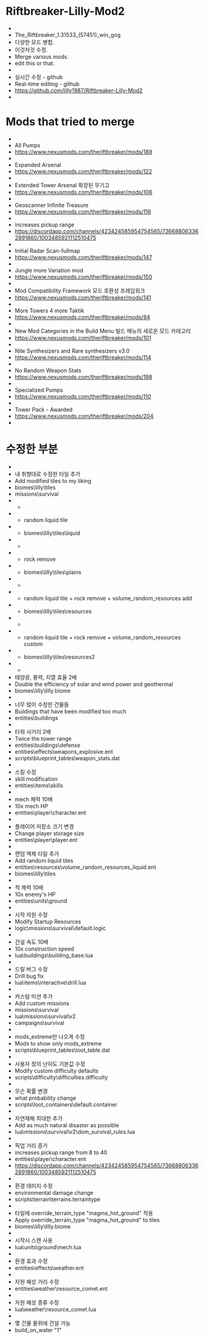 # Riftbreaker-Lilly-Mod2
-  
- The_Riftbreaker_1.31533_(57451)_win_gog
- 다양한 모드 병합.
- 이것저것 수정.
- Merge various mods.
- edit this or that.
- 
- 실시간 수정 - github
- Real-time editing - github
- https://github.com/lilly1987/Riftbreaker-Lilly-Mod2
-
# Mods that tried to merge
-
- All Pumps
- https://www.nexusmods.com/theriftbreaker/mods/189
- 
- Expanded Arsenal  
- https://www.nexusmods.com/theriftbreaker/mods/122  
- 
- Extended Tower Arsenal 확장된 무기고  
- https://www.nexusmods.com/theriftbreaker/mods/106  
- 
- Geoscanner Infinite Treasure
- https://www.nexusmods.com/theriftbreaker/mods/116
- 
- increases pickup range
- https://discordapp.com/channels/423424585954754565/736688063362891860/1003485921112510475
-
- Initial Radar Scan-fullmap  
- https://www.nexusmods.com/theriftbreaker/mods/147  
- 
- Jungle more Variation mod  
- https://www.nexusmods.com/theriftbreaker/mods/150  
- 
- Mod Compatibility Framework 모드 호환성 프레임워크  
- https://www.nexusmods.com/theriftbreaker/mods/141  
- 
- More Towers 4 more Taktik  
- https://www.nexusmods.com/theriftbreaker/mods/84  
- 
- New Mod Categories in the Build Menu 빌드 메뉴의 새로운 모드 카테고리  
- https://www.nexusmods.com/theriftbreaker/mods/101  
- 
- Nite Synthesizers and Rare synthesizers v3.0  
- https://www.nexusmods.com/theriftbreaker/mods/114  
- 
- No Random Weapon Stats  
- https://www.nexusmods.com/theriftbreaker/mods/198  
- 
- Specialized Pumps
- https://www.nexusmods.com/theriftbreaker/mods/110
- 
- Tower Pack - Awarded  
- https://www.nexusmods.com/theriftbreaker/mods/204  
-
# 수정한 부분
-
- 내 취향대로 수정한 타일 추가
- Add modified tiles to my liking
- biomes\lilly\tiles
- missions\survival
- - 
- - random liquid tile
- - biomes\lilly\tiles\liquid
- - 
- - rock remove
- - biomes\lilly\tiles\plains
- - 
- - random liquid tile + rock remove + volume_random_resources add
- - biomes\lilly\tiles\resources
- - 
- - random liquid tile + rock remove + volume_random_resources custom
- - biomes\lilly\tiles\resources2
- - 
- 태양광, 풍력, 지열 효율 2배
- Double the efficiency of solar and wind power and geothermal
- biomes\lilly\lilly.biome
- 
- 너무 많이 수정한 건물들
- Buildings that have been modified too much
- entities\buildings
- 
- 타워 사거리 2배
- Twice the tower range
- entities\buildings\defense
- entities\effects\weapons_explosive.ent
- scripts\blueprint_tables\weapon_stats.dat
- 
- 스킬 수정
- skill modification
- entities\items\skills
- 
- mech 체력 10배
- 10x mech HP
- entities\player\character.ent
- 
- 플레이어 저장소 크기 변경
- Change player storage size
- entities\player\player.ent
- 
- 랜덤 액체 타일 추가
- Add random liquid tiles
- entities\resources\volume_random_resources_liquid.ent
- biomes\lilly\tiles
- 
- 적 체력 10배
- 10x enemy's HP
- entities\units\ground
- 
- 시작 자원 수정
- Modify Startup Resources
- logic\missions\survival\default.logic
- 
- 건설 속도 10배
- 10x construction speed
- lua\buildings\building_base.lua
- 
- 드릴 버그 수정
- Drill bug fix
- lua\items\interactive\drill.lua
- 
- 커스텀 미션 추가
- Add custom missions
- missions\survival
- lua\missions\survival\v2
- campaigns\survival
- 
- mods_extreme만 나오게 수정
- Mods to show only mods_extreme
- scripts\blueprint_tables\loot_table.dat
- 
- 사용자 정의 난이도 기본값 수정
- Modify custom difficulty defaults
- scripts\difficulty\difficulties.difficulty
- 
- 무슨 확률 변경
- what probability change
- scripts\loot_containers\default.container
- 
- 자연재해 최대한 추가
- Add as much natural disaster as possible
- lua\missions\survival\v2\dom_survival_*_rules_*.lua
- 
- 픽업 거리 증가
- increases pickup range from 8 to 40
- entities\player\character.ent
- https://discordapp.com/channels/423424585954754565/736688063362891860/1003485921112510475
- 
- 환경 데미지 수정
- environmental damage change
- scripts\terrain\terrains.terraintype
- 
- 타일에 override_terrain_type "magma_hot_ground" 적용
- Apply override_terrain_type "magma_hot_ground" to tiles
- biomes\lilly\lilly.biome
- 
- 시작시 스캔 사용
- lua\units\ground\mech.lua
- 
- 환경 효과 수정
- entities\effects\weather.ent
- 
- 자원 혜성 거리 수정
- entities\weather\resource_comet.ent
- 
- 자원 혜성 종류 수정
- lua\weather\resource_comet.lua
- 
- 몇 건물 물위에 건설 가능
- build_on_water			"1"
